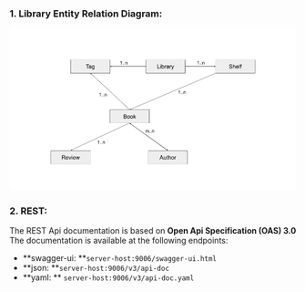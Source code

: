 ### 1. Library Entity Relation Diagram:

![Libary ERD](libary_ERD.png)



### 2. REST:

The REST Api documentation is based on **Open Api Specification (OAS) 3.0** 
The documentation is available at the following endpoints:

- **swagger-ui: **`server-host:9006/swagger-ui.html`
- **json: **`server-host:9006/v3/api-doc`
- **yaml: ** `server-host:9006/v3/api-doc.yaml`

